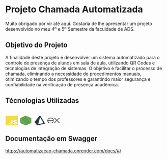 # Projeto Chamada Automatizada
Muito obrigado por vir até aqui. Gostaria de lhe apresentar um projeto desenvolvido no meu 4º e 5º Semestre da faculdade de ADS.

## Objetivo do Projeto
A finalidade deste projeto é desenvolver um sistema automatizado para o controle de presença de alunos em sala de aula, utilizando QR Codes e tecnologias de integração de sistemas. O objetivo é facilitar o processo de chamada, eliminando a necessidade de procedimentos manuais, otimizando o tempo dos professores e garantindo maior segurança e confiabilidade na verificação de presença acadêmica.

## Técnologias Utilizadas
<div style="display: inline_block"><br>
  <img align="center" alt="Js" height="30" width="40" src="https://raw.githubusercontent.com/devicons/devicon/master/icons/javascript/javascript-plain.svg">
  <img align="center" alt="Node" height="30" width="40" src="https://raw.githubusercontent.com/devicons/devicon/master/icons/nodejs/nodejs-plain.svg">
  <img align="center" alt="Prisma" height="30" width="40" src="https://github.com/devicons/devicon/blob/master/icons/prisma/prisma-original.svg">
  <img align="center" alt="Express" height="30" width="40" src="https://github.com/devicons/devicon/blob/master/icons/express/express-original.svg">
</div>

## Documentação em Swagger
https://automatizacao-chamada.onrender.com/docs/#/
